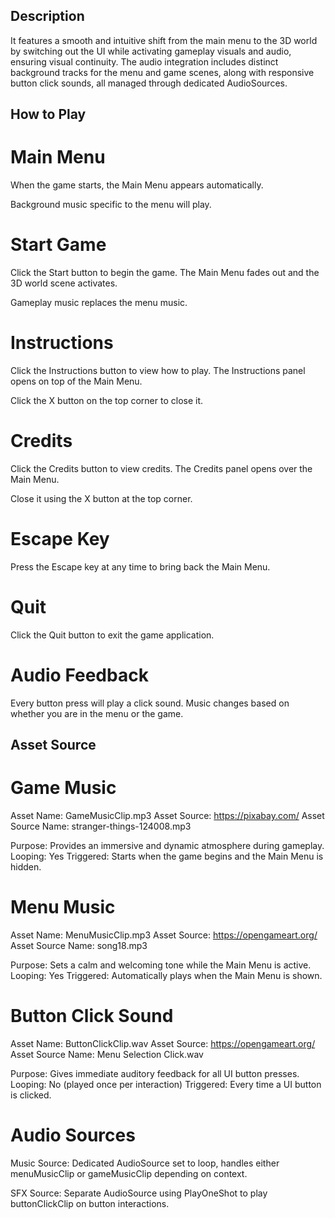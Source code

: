 ## Description
It features a smooth and intuitive shift from the main menu to the 3D world by switching out the UI while activating gameplay visuals and audio, ensuring visual continuity. The audio integration includes distinct background tracks for the menu and game scenes, along with responsive button click sounds, all managed through dedicated AudioSources.

## How to Play
# Main Menu

When the game starts, the Main Menu appears automatically.

Background music specific to the menu will play.

# Start Game

Click the Start button to begin the game.
The Main Menu fades out and the 3D world scene activates.

Gameplay music replaces the menu music.

# Instructions

Click the Instructions button to view how to play.
The Instructions panel opens on top of the Main Menu.

Click the X button on the top corner to close it.

# Credits

Click the Credits button to view credits.
The Credits panel opens over the Main Menu.

Close it using the X button at the top corner.

# Escape Key

Press the Escape key at any time to bring back the Main Menu.

# Quit

Click the Quit button to exit the game application.

# Audio Feedback
Every button press will play a click sound.
Music changes based on whether you are in the menu or the game.

## Asset Source
# Game Music
Asset Name: GameMusicClip.mp3
Asset Source: https://pixabay.com/
Asset Source Name: stranger-things-124008.mp3

Purpose: Provides an immersive and dynamic atmosphere during gameplay.
Looping: Yes
Triggered: Starts when the game begins and the Main Menu is hidden.

# Menu Music

Asset Name: MenuMusicClip.mp3
Asset Source: https://opengameart.org/
Asset Source Name: song18.mp3

Purpose: Sets a calm and welcoming tone while the Main Menu is active.
Looping: Yes
Triggered: Automatically plays when the Main Menu is shown.

# Button Click Sound

Asset Name: ButtonClickClip.wav
Asset Source: https://opengameart.org/
Asset Source Name: Menu Selection Click.wav

Purpose: Gives immediate auditory feedback for all UI button presses.
Looping: No (played once per interaction)
Triggered: Every time a UI button is clicked.

# Audio Sources

Music Source: Dedicated AudioSource set to loop, handles either menuMusicClip or gameMusicClip depending on context.

SFX Source: Separate AudioSource using PlayOneShot to play buttonClickClip on button interactions.
